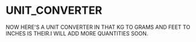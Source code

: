 # UNIT_CONVERTER
NOW HERE'S A UNIT CONVERTER IN THAT KG TO GRAMS AND FEET TO INCHES IS THEIR.I WILL ADD MORE QUANTITIES SOON.
